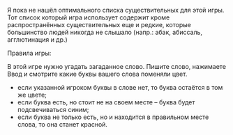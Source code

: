 Я пока не нашёл оптимального списка существительных для этой игры. Тот список который игра использует содержит кроме распространённых существительных 
еще и редкие, которые большинство людей никогда не слышало (напр.: абак, абиссаль, агглютинация и др.)

Правила игры:

В этой игре нужно угадать загаданное слово. Пишите слово, нажимаете Ввод и смотрите какие буквы вашего слова поменяли цвет.
- если указанной игроком буквы в слове нет, то буква остаётся в том же цвете;
- если буква есть, но стоит не на своем месте – буква будет подсвечиваться синим;
- если буква не только есть, но и находится в правильном месте слова, то она станет красной.
